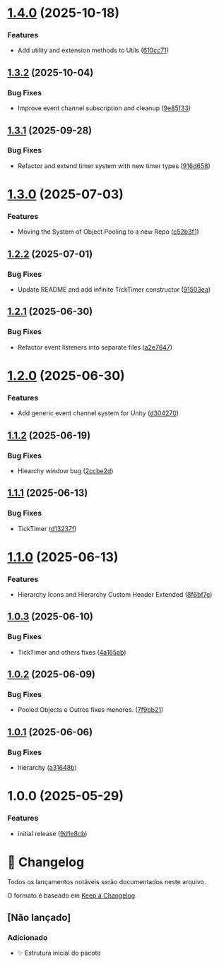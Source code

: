 # [1.4.0](https://github.com/Natteens/com.natteens.gameinit/compare/v1.3.2...v1.4.0) (2025-10-18)


### Features

* Add utility and extension methods to Utils ([610cc71](https://github.com/Natteens/com.natteens.gameinit/commit/610cc712b4d4477025ceb914a1f1bf66c41f57e9))

## [1.3.2](https://github.com/Natteens/com.natteens.gameinit/compare/v1.3.1...v1.3.2) (2025-10-04)


### Bug Fixes

* Improve event channel subscription and cleanup ([9e85f33](https://github.com/Natteens/com.natteens.gameinit/commit/9e85f330f954249ca8a09e64ca7300ff44316f3e))

## [1.3.1](https://github.com/Natteens/com.natteens.gameinit/compare/v1.3.0...v1.3.1) (2025-09-28)


### Bug Fixes

* Refactor and extend timer system with new timer types ([916d658](https://github.com/Natteens/com.natteens.gameinit/commit/916d658d0c5b9d20270f40424080b41437bc1f21))

# [1.3.0](https://github.com/Natteens/com.natteens.gameinit/compare/v1.2.2...v1.3.0) (2025-07-03)


### Features

* Moving the System of Object Pooling to a new Repo ([c52b3f1](https://github.com/Natteens/com.natteens.gameinit/commit/c52b3f1d62980482c3ec130e2dac85266c90fecb))

## [1.2.2](https://github.com/Natteens/com.natteens.gameinit/compare/v1.2.1...v1.2.2) (2025-07-01)


### Bug Fixes

* Update README and add infinite TickTimer constructor ([91503ea](https://github.com/Natteens/com.natteens.gameinit/commit/91503ea103799483552cc9517c987e7865e3a53a))

## [1.2.1](https://github.com/Natteens/com.natteens.gameinit/compare/v1.2.0...v1.2.1) (2025-06-30)


### Bug Fixes

* Refactor event listeners into separate files ([a2e7647](https://github.com/Natteens/com.natteens.gameinit/commit/a2e764769cd1a89a3498119eb1b8e7dd06d818ff))

# [1.2.0](https://github.com/Natteens/com.natteens.gameinit/compare/v1.1.2...v1.2.0) (2025-06-30)


### Features

* Add generic event channel system for Unity ([d304270](https://github.com/Natteens/com.natteens.gameinit/commit/d304270a0d6103808d1e70e67a21c4ea45d3c345))

## [1.1.2](https://github.com/Natteens/com.natteens.gameinit/compare/v1.1.1...v1.1.2) (2025-06-19)


### Bug Fixes

* Hiearchy window bug ([2ccbe2d](https://github.com/Natteens/com.natteens.gameinit/commit/2ccbe2df39f45cd5ba5723453ae8cef5ce283629))

## [1.1.1](https://github.com/Natteens/com.natteens.gameinit/compare/v1.1.0...v1.1.1) (2025-06-13)


### Bug Fixes

* TickTimer ([d13237f](https://github.com/Natteens/com.natteens.gameinit/commit/d13237ffb7c115996efd0f5606f9d1cbb2bd3a4f))

# [1.1.0](https://github.com/Natteens/com.natteens.gameinit/compare/v1.0.3...v1.1.0) (2025-06-13)


### Features

* Hierarchy Icons and Hierarchy Custom Header Extended ([8f6bf7e](https://github.com/Natteens/com.natteens.gameinit/commit/8f6bf7ef2fe88d920a93254c9a68963c70812f1b))

## [1.0.3](https://github.com/Natteens/com.natteens.gameinit/compare/v1.0.2...v1.0.3) (2025-06-10)


### Bug Fixes

* TickTimer and others fixes ([4a165ab](https://github.com/Natteens/com.natteens.gameinit/commit/4a165ab28268be9840bc68095f80ff20b8c4d3f3))

## [1.0.2](https://github.com/Natteens/com.natteens.gameinit/compare/v1.0.1...v1.0.2) (2025-06-09)


### Bug Fixes

* Pooled Objects e Outros fixes menores. ([7f9bb21](https://github.com/Natteens/com.natteens.gameinit/commit/7f9bb21db0e0bb455f7c83819cfaea0644288e50))

## [1.0.1](https://github.com/Natteens/com.natteens.gameinit/compare/v1.0.0...v1.0.1) (2025-06-06)


### Bug Fixes

* hierarchy ([a31648b](https://github.com/Natteens/com.natteens.gameinit/commit/a31648bc37da55d2a3747421a33aa4b98accaecd))

# 1.0.0 (2025-05-29)


### Features

* initial release ([9d1e8cb](https://github.com/Natteens/com.natteens.gameinit/commit/9d1e8cb776668709a89da2367b31f683e6883f6f))

# 📝 Changelog

Todos os lançamentos notáveis serão documentados neste arquivo.

O formato é baseado em [Keep a Changelog](https://keepachangelog.com/pt-BR/1.0.0/).

## [Não lançado]

### Adicionado
- ✨ Estrutura inicial do pacote
